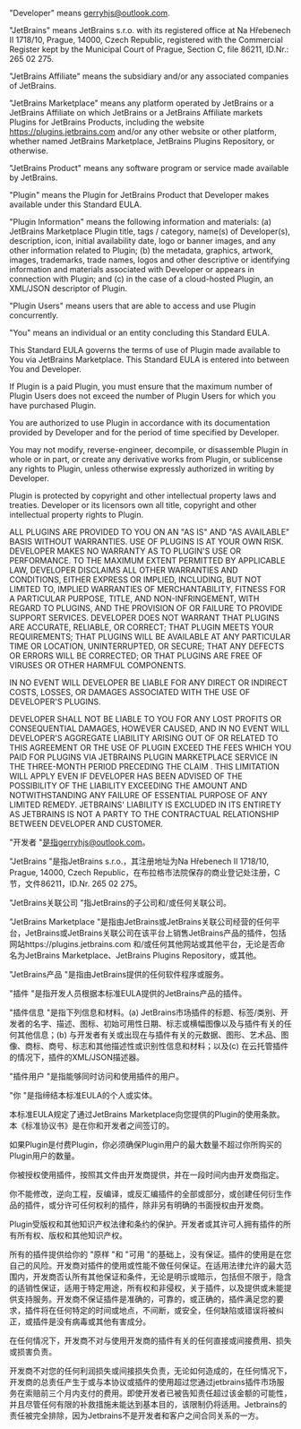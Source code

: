 "Developer" means gerryhjs@outlook.com.

"JetBrains" means JetBrains s.r.o. with its registered office at Na Hřebenech II 1718/10, Prague, 14000, Czech Republic, registered with the Commercial Register kept by the Municipal Court of Prague, Section C, file 86211, ID.Nr.: 265 02 275.

"JetBrains Affiliate" means the subsidiary and/or any associated companies of JetBrains.

"JetBrains Marketplace" means any platform operated by JetBrains or a JetBrains Affiliate on which JetBrains or a JetBrains Affiliate markets Plugins for JetBrains Products, including the website https://plugins.jetbrains.com and/or any other website or other platform, whether named JetBrains Marketplace, JetBrains Plugins Repository, or otherwise.

"JetBrains Product" means any software program or service made available by JetBrains.

"Plugin" means the Plugin for JetBrains Product that Developer makes available under this Standard EULA.

"Plugin Information" means the following information and materials: (a) JetBrains Marketplace Plugin title, tags / category, name(s) of Developer(s), description, icon, initial availability date, logo or banner images, and any other information related to Plugin; (b) the metadata, graphics, artwork, images, trademarks, trade names, logos and other descriptive or identifying information and materials associated with Developer or appears in connection with Plugin; and (c) in the case of a cloud-hosted Plugin, an XML/JSON descriptor of Plugin.

"Plugin Users" means users that are able to access and use Plugin concurrently.

"You" means an individual or an entity concluding this Standard EULA.

This Standard EULA governs the terms of use of Plugin made available to You via JetBrains Marketplace. This Standard EULA is entered into between You and Developer.

If Plugin is a paid Plugin, you must ensure that the maximum number of Plugin Users does not exceed the number of Plugin Users for which you have purchased Plugin.

You are authorized to use Plugin in accordance with its documentation provided by Developer and for the period of time specified by Developer.

You may not modify, reverse-engineer, decompile, or disassemble Plugin in whole or in part, or create any derivative works from Plugin, or sublicense any rights to Plugin, unless otherwise expressly authorized in writing by Developer.

Plugin is protected by copyright and other intellectual property laws and treaties. Developer or its licensors own all title, copyright and other intellectual property rights to Plugin.

ALL PLUGINS ARE PROVIDED TO YOU ON AN "AS IS" AND "AS AVAILABLE" BASIS WITHOUT WARRANTIES. USE OF PLUGINS IS AT YOUR OWN RISK. DEVELOPER MAKES NO WARRANTY AS TO PLUGIN'S USE OR PERFORMANCE. TO THE MAXIMUM EXTENT PERMITTED BY APPLICABLE LAW, DEVELOPER DISCLAIMS ALL OTHER WARRANTIES AND CONDITIONS, EITHER EXPRESS OR IMPLIED, INCLUDING, BUT NOT LIMITED TO, IMPLIED WARRANTIES OF MERCHANTABILITY, FITNESS FOR A PARTICULAR PURPOSE, TITLE, AND NON-INFRINGEMENT, WITH REGARD TO PLUGINS, AND THE PROVISION OF OR FAILURE TO PROVIDE SUPPORT SERVICES. DEVELOPER DOES NOT WARRANT THAT PLUGINS ARE ACCURATE, RELIABLE, OR CORRECT; THAT PLUGIN MEETS YOUR REQUIREMENTS; THAT PLUGINS WILL BE AVAILABLE AT ANY PARTICULAR TIME OR LOCATION, UNINTERRUPTED, OR SECURE; THAT ANY DEFECTS OR ERRORS WILL BE CORRECTED; OR THAT PLUGINS ARE FREE OF VIRUSES OR OTHER HARMFUL COMPONENTS.

IN NO EVENT WILL DEVELOPER BE LIABLE FOR ANY DIRECT OR INDIRECT COSTS, LOSSES, OR DAMAGES ASSOCIATED WITH THE USE OF DEVELOPER'S PLUGINS.

DEVELOPER SHALL NOT BE LIABLE TO YOU FOR ANY LOST PROFITS OR CONSEQUENTIAL DAMAGES, HOWEVER CAUSED, AND IN NO EVENT WILL DEVELOPER'S AGGREGATE LIABILITY ARISING OUT OF OR RELATED TO THIS AGREEMENT OR THE USE OF PLUGIN EXCEED THE FEES WHICH YOU PAID FOR PLUGINS VIA JETBRAINS PLUGIN MARKETPLACE SERVICE IN THE THREE-MONTH PERIOD PRECEDING THE CLAIM . THIS LIMITATION WILL APPLY EVEN IF DEVELOPER HAS BEEN ADVISED OF THE POSSIBILITY OF THE LIABILITY EXCEEDING THE AMOUNT AND NOTWITHSTANDING ANY FAILURE OF ESSENTIAL PURPOSE OF ANY LIMITED REMEDY. JETBRAINS' LIABILITY IS EXCLUDED IN ITS ENTIRETY AS JETBRAINS IS NOT A PARTY TO THE CONTRACTUAL RELATIONSHIP BETWEEN DEVELOPER AND CUSTOMER.


"开发者 "是指gerryhjs@outlook.com。

"JetBrains "是指JetBrains s.r.o.，其注册地址为Na Hřebenech II 1718/10, Prague, 14000, Czech Republic，在布拉格市法院保存的商业登记处注册，C节，文件86211，ID.Nr. 265 02 275。

"JetBrains关联公司 "指JetBrains的子公司和/或任何关联公司。

"JetBrains Marketplace "是指由JetBrains或JetBrains关联公司经营的任何平台，JetBrains或JetBrains关联公司在该平台上销售JetBrains产品的插件，包括网站https://plugins.jetbrains.com 和/或任何其他网站或其他平台，无论是否命名为JetBrains Marketplace、JetBrains Plugins Repository，或其他。

"JetBrains产品 "是指由JetBrains提供的任何软件程序或服务。

"插件 "是指开发人员根据本标准EULA提供的JetBrains产品的插件。

"插件信息 "是指下列信息和材料。(a) JetBrains市场插件的标题、标签/类别、开发者的名字、描述、图标、初始可用性日期、标志或横幅图像以及与插件有关的任何其他信息；(b) 与开发者有关或出现在与插件有关的元数据、图形、艺术品、图像、商标、商号、标志和其他描述性或识别性信息和材料；以及(c) 在云托管插件的情况下，插件的XML/JSON描述器。

"插件用户 "是指能够同时访问和使用插件的用户。

"你 "是指缔结本标准EULA的个人或实体。

本标准EULA规定了通过JetBrains Marketplace向您提供的Plugin的使用条款。本《标准协议书》是在你和开发者之间签订的。

如果Plugin是付费Plugin，你必须确保Plugin用户的最大数量不超过你所购买的Plugin用户的数量。

你被授权使用插件，按照其文件由开发商提供，并在一段时间内由开发商指定。

你不能修改，逆向工程，反编译，或反汇编插件的全部或部分，或创建任何衍生作品的插件，或分许可任何权利的插件，除非另有明确的书面授权由开发商。

Plugin受版权和其他知识产权法律和条约的保护。开发者或其许可人拥有插件的所有所有权、版权和其他知识产权。

所有的插件提供给你的 "原样 "和 "可用 "的基础上，没有保证。插件的使用是在您自己的风险。开发商对插件的使用或性能不做任何保证。在适用法律允许的最大范围内，开发商否认所有其他保证和条件，无论是明示或暗示，包括但不限于，隐含的适销性保证，适用于特定用途，所有权和非侵权，关于插件，以及提供或未能提供支持服务。开发商不保证插件是准确的，可靠的，或正确的，插件满足您的要求，插件将在任何特定的时间或地点，不间断，或安全，任何缺陷或错误将被纠正，或插件是没有病毒或其他有害成分。

在任何情况下，开发商不对与使用开发商的插件有关的任何直接或间接费用、损失或损害负责。

开发商不对您的任何利润损失或间接损失负责，无论如何造成的，在任何情况下，开发商的总责任产生于或与本协议或插件的使用超过您通过jetbrains插件市场服务在索赔前三个月内支付的费用。即使开发者已被告知责任超过该金额的可能性，并且尽管任何有限的补救措施未能达到基本目的，该限制仍将适用。Jetbrains的责任被完全排除，因为Jetbrains不是开发者和客户之间合同关系的一方。
